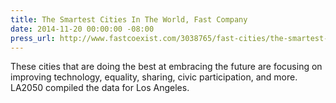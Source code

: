 ```yaml
---
title: The Smartest Cities In The World, Fast Company
date: 2014-11-20 00:00:00 -08:00
press_url: http://www.fastcoexist.com/3038765/fast-cities/the-smartest-cities-in-the-world
---
```


These cities that are doing the best at embracing the future are focusing on improving technology, equality, sharing, civic participation, and more. LA2050 compiled the data for Los Angeles.
